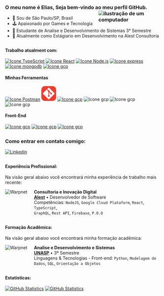 <link rel="stylesheet" href="https://cdn.jsdelivr.net/gh/devicons/devicon@v2.15.1/devicon.min.css">

### O meu nome é Elias, Seja bem-vindo ao meu perfil GitHub. <img src="https://raw.githubusercontent.com/MicaelliMedeiros/micaellimedeiros/master/image/computer-illustration.png" alt="ilustração de um computador" min-width="200px" max-width="200px" width="200px" align="right">

- 👾  Sou de São Paulo/SP, Brasil
- 🕹️ Apaixonado por Games e Tecnologia
- 🧠 Estudante de Analise e Desenvolvimento de Sistemas 3° Semestre
- 🏦 Atualmente como Estágiario em Desenvolvimento na Alest Consultoria

##

#### Trabalho atualment com:
[<img height="48px" width="48px" alt="Icone TypeScript" src="https://skillicons.dev/icons?i=ts"/>](https://www.typescriptlang.org/pt/)
[<img height="48px" width="48px" alt="Icone React" src="https://skillicons.dev/icons?i=react"/>](https://pt-br.react.dev)
[<img height="48px" width="48px" alt="Icone Node.js" src="https://skillicons.dev/icons?i=nodejs"/>](https://nodejs.org)
[<img height="48px" width="48px" alt="Icone express" src="https://skillicons.dev/icons?i=express"/>](https://nodejs.org)
[<img height="48px" width="48px" alt="Icone mongodb	" src="https://skillicons.dev/icons?i=mongodb"/>](https://nodejs.org)
[<img height="48px" width="48px" alt="Icone gcp	" src="https://skillicons.dev/icons?i=jest"/>]()

#### Minhas Ferramentas
[<img height="48px" width="48px" alt="Icone Postman" src="https://i.postimg.cc/QNyBTNVk/postman.png"/>](https://www.postman.com)
[<img height="48px" width="48px" alt="Icone Git" src="https://raw.githubusercontent.com/tandpfun/skill-icons/main/icons/Git.svg"/>](https://git-scm.com)
[<img height="48px" width="48px" alt="Icone gcp	" src="https://skillicons.dev/icons?i=gcp"/>](https://nodejs.org)
<img height="48px" width="48px" alt="Icone gcp	" src="https://skillicons.dev/icons?i=firebase"/>
<img height="48px" width="48px" alt="Icone gcp	" src="https://skillicons.dev/icons?i=ubuntu"/>
<img height="48px" width="48px" alt="Icone gcp	" src="https://skillicons.dev/icons?i=vscode"/>

#### Front-End
[<img height="48px" width="48px" alt="Icone gcp	" src="https://skillicons.dev/icons?i=bootstrap"/>]()
[<img height="48px" width="48px" alt="Icone gcp	" src="https://skillicons.dev/icons?i=css"/>]()
[<img height="48px" width="48px" alt="Icone gcp	" src="https://skillicons.dev/icons?i=html"/>]()

##

### Como entrar em contato comigo:
[<img alt="Linkedin" src="https://img.shields.io/badge/-linkedin-%230077B5?style=for-the-badge&logo=linkedin&logoColor=white"/>](https://www.linkedin.com/in/monteiroelias/)

##

#### Experiência Profissional:
Na visão geral abaixo você encontrará minha experiência de trabalho mais recente:

[<img align="left" height="94px" width="94px" alt="Warpnet" src="https://encrypted-tbn0.gstatic.com/images?q=tbn:ANd9GcSN9iGhD6F-34TbUGWcZIk4cOKWBYdM_NghoAI4t3pYww&s"/>](https://alest.com.br/)
**Consultoria e Inovação Digital** \
[**Alest**](https://alest.com.br/) • Desenvolvedor de Software \
Competências: `NodeJS`, `Google Cloud Plataform`, `React`, `TypeScript`,
<br/> `GraphQL`, `Rest API`, `Firebase`, `P.O.O`

##

#### Formação Acadêmica:
Na visão geral abaixo você encontrará minha formação acadêmica:

[<img align="left" height="94px" width="94px" alt="Warpnet" src="https://encrypted-tbn0.gstatic.com/images?q=tbn:ANd9GcRLiuc1FTo9FSH-_ZV6PgXc86RVoQidV8vF5wrllBvH0Q&s"/>](https://unasp.br/)
**Analise e Desenvolvimento e Sistemas** \
[**UNASP**](https://unasp.br/) • 3º Semestre \
Linguagens & Tecnologias - Front-end: `Python`, `Modelagem de Dados`, `SQL`, `Orientação a Objetos`

##

#### Estatísticas:
[<img height="180px" alt="GitHub Statistics" src="https://github-readme-stats.vercel.app/api/top-langs/?username=elias-mb3&layout=compact&langs_count=7&theme=dark"/>](https://github.com/)
[<img height="153px" alt="GitHub Statistics" src="http://github-readme-streak-stats.herokuapp.com/?user=elias-mb3&amp;theme=dark"/>](https://github.com/)
